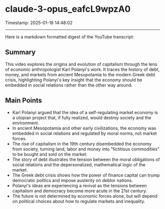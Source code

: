 # claude-3-opus_eafcL9wpzA0

Timestamp: 2025-01-18 14:48:02

---

Here is a markdown formatted digest of the YouTube transcript:

## Summary

This video explores the origins and evolution of capitalism through the lens of economic anthropologist Karl Polanyi's work. It traces the history of debt, money, and markets from ancient Mesopotamia to the modern Greek debt crisis, highlighting Polanyi's key insight that the economy should be embedded in social relations rather than the other way around.

## Main Points

- Karl Polanyi argued that the idea of a self-regulating market economy is a utopian project that, if fully realized, would destroy society and the environment.
- In ancient Mesopotamia and other early civilizations, the economy was embedded in social relations and regulated by moral norms, not market forces.
- The rise of capitalism in the 19th century disembedded the economy from society, turning land, labor and money into "fictitious commodities" to be bought and sold on the market.
- The story of debt illustrates the tension between the moral obligations of social relations and the depersonalized, mathematical logic of the market.
- The Greek debt crisis shows how the power of finance capital can trump democratic politics and impose austerity on debtor nations.
- Polanyi's ideas are experiencing a revival as the tensions between capitalism and democracy become more acute in the 21st century.
- The future is not determined by economic forces alone, but will depend on political choices about how to regulate markets and inequality.